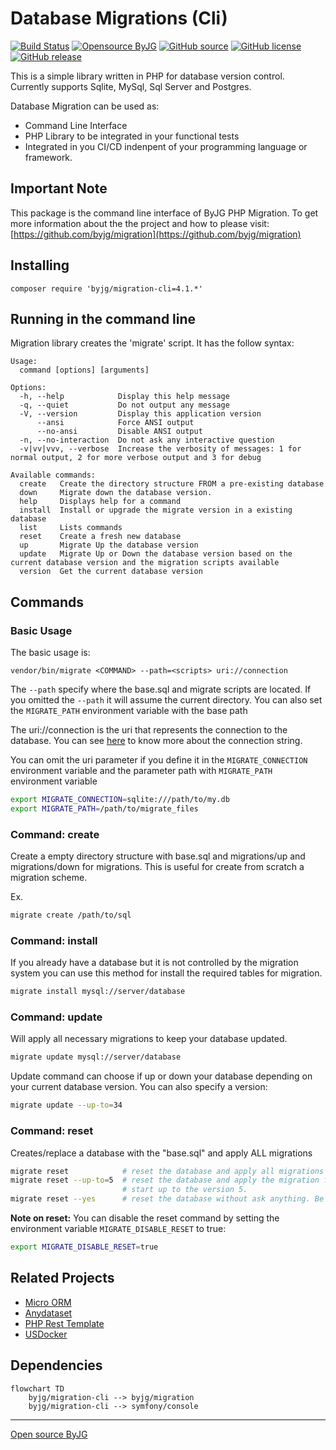 # Database Migrations (Cli)

[![Build Status](https://github.com/byjg/migration-cli/actions/workflows/phpunit.yml/badge.svg?branch=master)](https://github.com/byjg/migration-cli/actions/workflows/phpunit.yml)
[![Opensource ByJG](https://img.shields.io/badge/opensource-byjg-success.svg)](http://opensource.byjg.com)
[![GitHub source](https://img.shields.io/badge/Github-source-informational?logo=github)](https://github.com/byjg/migration-cli/)
[![GitHub license](https://img.shields.io/github/license/byjg/migration-cli.svg)](https://opensource.byjg.com/opensource/licensing.html)
[![GitHub release](https://img.shields.io/github/release/byjg/migration-cli.svg)](https://github.com/byjg/migration-cli/releases/)

This is a simple library written in PHP for database version control. Currently supports Sqlite, MySql, Sql Server and Postgres.

Database Migration can be used as:
  - Command Line Interface
  - PHP Library to be integrated in your functional tests
  - Integrated in you CI/CD indenpent of your programming language or framework.
  
## Important Note

This package is the command line interface of ByJG PHP Migration. 
To get more information about the the project and how to please visit:
[https://github.com/byjg/migration](https://github.com/byjg/migration)


## Installing

```
composer require 'byjg/migration-cli=4.1.*'
```

## Running in the command line

Migration library creates the 'migrate' script. It has the follow syntax:

```
Usage:
  command [options] [arguments]

Options:
  -h, --help            Display this help message
  -q, --quiet           Do not output any message
  -V, --version         Display this application version
      --ansi            Force ANSI output
      --no-ansi         Disable ANSI output
  -n, --no-interaction  Do not ask any interactive question
  -v|vv|vvv, --verbose  Increase the verbosity of messages: 1 for normal output, 2 for more verbose output and 3 for debug

Available commands:
  create   Create the directory structure FROM a pre-existing database
  down     Migrate down the database version.
  help     Displays help for a command
  install  Install or upgrade the migrate version in a existing database
  list     Lists commands
  reset    Create a fresh new database
  up       Migrate Up the database version
  update   Migrate Up or Down the database version based on the current database version and the migration scripts available
  version  Get the current database version
```

## Commands

### Basic Usage

The basic usage is:

```text
vendor/bin/migrate <COMMAND> --path=<scripts> uri://connection
```

The `--path` specify where the base.sql and migrate scripts are located. 
If you omitted the `--path` it will assume the current directory. You can also
set the `MIGRATE_PATH` environment variable with the base path 

The uri://connection is the uri that represents the connection to the database. 
You can see [here](https://github.com/byjg/anydataset-db)
to know more about the connection string.

You can omit the uri parameter if you define it in the 
`MIGRATE_CONNECTION` environment variable and the parameter path with
`MIGRATE_PATH` environment variable

```bash
export MIGRATE_CONNECTION=sqlite:///path/to/my.db
export MIGRATE_PATH=/path/to/migrate_files
```
  
### Command: create

Create a empty directory structure with base.sql and migrations/up and migrations/down for migrations. This is
useful for create from scratch a migration scheme.

Ex.

```bash
migrate create /path/to/sql 
```

### Command: install 

If you already have a database but it is not controlled by the migration system you can use this method for 
install the required tables for migration.

```bash
migrate install mysql://server/database
```

### Command: update

Will apply all necessary migrations to keep your database updated.

```bash
migrate update mysql://server/database
```

Update command can choose if up or down your database depending on your current database version.
You can also specify a version: 

```bash
migrate update --up-to=34
``` 

### Command: reset

Creates/replace a database with the "base.sql" and apply ALL migrations

```bash
migrate reset            # reset the database and apply all migrations scripts.
migrate reset --up-to=5  # reset the database and apply the migration from the 
                         # start up to the version 5.
migrate reset --yes      # reset the database without ask anything. Be careful!!
```

**Note on reset:** You can disable the reset command by setting the environment variable 
`MIGRATE_DISABLE_RESET` to true:

```bash
export MIGRATE_DISABLE_RESET=true
```

## Related Projects

- [Micro ORM](https://github.com/byjg/micro-orm)
- [Anydataset](https://github.com/byjg/anydataset)
- [PHP Rest Template](https://github.com/byjg/php-rest-template)
- [USDocker](https://github.com/usdocker/usdocker)

## Dependencies

```mermaid
flowchart TD
    byjg/migration-cli --> byjg/migration
    byjg/migration-cli --> symfony/console
```

----
[Open source ByJG](http://opensource.byjg.com)
